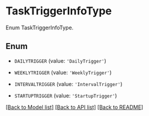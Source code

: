 # TaskTriggerInfoType

Enum TaskTriggerInfoType.

## Enum

* `DAILYTRIGGER` (value: `'DailyTrigger'`)

* `WEEKLYTRIGGER` (value: `'WeeklyTrigger'`)

* `INTERVALTRIGGER` (value: `'IntervalTrigger'`)

* `STARTUPTRIGGER` (value: `'StartupTrigger'`)

[[Back to Model list]](../README.md#documentation-for-models) [[Back to API list]](../README.md#documentation-for-api-endpoints) [[Back to README]](../README.md)


